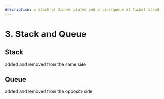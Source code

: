 ```yaml
---
description: a stack of dinner plates and a line/queue at ticket stand
---
```


# 3. Stack and Queue

## Stack

added and removed from the same side



## Queue

added and removed from the opposite side

